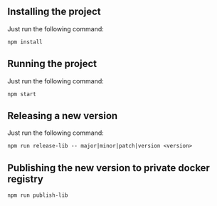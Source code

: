 ## Installing the project ##

Just run the following command:
````
npm install
````

## Running the project ##

Just run the following command:
````
npm start
````

## Releasing a new version ##

Just run the following command:
````
npm run release-lib -- major|minor|patch|version <version>
````

## Publishing the new version to private docker registry ##
````
npm run publish-lib
````